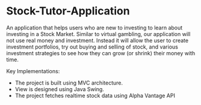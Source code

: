 # Stock-Tutor-Application
An application that helps users who are new to investing to learn about investing in a Stock Market. Similar to virtual gambling, our application will not use real money and investment. Instead it will allow the user to create investment portfolios, try out buying and selling of stock, and various investment strategies to see how they can grow (or shrink) their money with time.

Key Implementations:
* The project is built using MVC architecture. 
* View is designed using Java Swing.
* The project fetches realtime stock data using Alpha Vantage API
